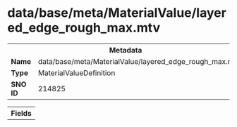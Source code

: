<h1>data/base/meta/MaterialValue/layered_edge_rough_max.mtv</h1><table><tr><th colspan="100%">Metadata</th></tr><tr><td><b>Name</b></td><td>data/base/meta/MaterialValue/layered_edge_rough_max.mtv</td></tr><tr><td><b>Type</b></td><td>MaterialValueDefinition</td></tr><tr><td><b>SNO ID</b></td><td>214825</td></tr></table>

<table><tr><th colspan="100%">Fields</th></tr></table>

